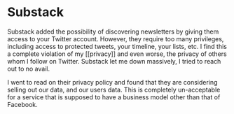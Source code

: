 # Substack
Substack added the possibility of discovering newsletters by giving them access to your Twitter account. However, they require too many privileges, including access to protected tweets, your timeline, your lists, etc. I find this a complete violation of my [[privacy]] and even worse, the privacy of others whom I follow on Twitter. Substack let me down massively, I tried to reach out to no avail. 

I went to read on their privacy policy and found that they are considering selling out our data, and our users data. This is completely un-acceptable for a service that is supposed to have a business model other than that of Facebook.